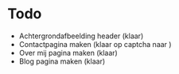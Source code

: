 # Todo

- Achtergrondafbeelding header (klaar)
- Contactpagina maken (klaar op captcha naar )
- Over mij pagina maken (klaar)
- Blog pagina maken (klaar)